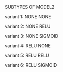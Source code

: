 
SUBTYPES OF MODEL2



variant 1: NONE NONE

variant 2: NONE RELU

variant 3: NONE SIGMOID

variant 4: RELU NONE

variant 5: RELU RELU

variant 6: RELU SIGMOID



